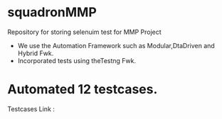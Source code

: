 # squadronMMP
Repository for storing selenuim test for MMP Project
<ul>
<li>We use the Automation Framework such as Modular,DtaDriven and Hybrid Fwk.</li>
<li>Incorporated tests using theTestng Fwk.</li>
  </ul>
<h1>Automated 12 testcases.</h1>
Testcases Link :
